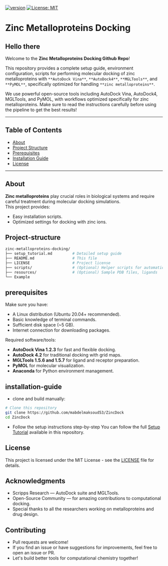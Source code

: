 [![version](https://img.shields.io/badge/version-1.0v-orange)](https://github.com/mabdelmaksoud53/ZincDock)
[![License: MIT](https://img.shields.io/badge/License-MIT-yellow.svg)](https://github.com/mabdelmaksoud53/ZincDock/blob/main/LICENSE)

# **Zinc Metalloproteins Docking**

## Hello there

Welcome to the **Zinc Metalloproteins Docking Github Repo**!

This repository provides a complete setup guide, environment configuration, scripts for performing molecular docking of zinc metalloproteins with `**AutoDock Vina**`, `**AutoDock4**`, `**MGLTools**`, and `**PyMOL**`, specifically optimized for handling `**zinc metalloproteins**`.

We use powerful open-source tools including AutoDock Vina, AutoDock4, MGLTools, and PyMOL, with workflows optimized specifically for zinc metalloproteins. Make sure to read the instructions carefully before using the pipeline to get the best results!

---

## Table of Contents

- [About](#about)
- [Project Structure](#project-structure)
- [Prerequisites](#prerequisites)
- [Installation Guide](#installation-guide)
- [License](#license)

---

## About

**Zinc metalloproteins** play crucial roles in biological systems and require careful treatment during molecular docking simulations.  
This project provides:

- Easy installation scripts.
- Optimized settings for docking with zinc ions.

## Project-structure

```bash
zinc-metalloproteins-docking/
├── setup_tutorial.md         # Detailed setup guide
├── README.md                 # This file
├── LICENSE                   # Project license
├── scripts/                  # (Optional) Helper scripts for automation
├── resources/                # (Optional) Sample PDB files, ligands
└── Example                   
```

## prerequisites

Make sure you have:

- A Linux distribution (Ubuntu 20.04+ recommended).
- Basic knowledge of terminal commands.
- Sufficient disk space (~5 GB).
- Internet connection for downloading packages.

Required software/tools:

- **AutoDock Vina 1.2.3** for fast and flexible docking.
- **AutoDock 4.2** for traditional docking with grid maps.
- **MGLTools 1.5.6 and 1.5.7** for ligand and receptor preparation.
- **PyMOL** for molecular visualization.
- **Anaconda** for Python environment management.

## installation-guide

- clone and build manually:

```bash
# Clone this repository
git clone https://github.com/mabdelmaksoud53/ZincDock
cd ZincDock
```

- Follow the setup instructions step-by-step
You can follow the full [Setup Tutorial](./Environmental_setup.md) available in this repository.

## License

This project is licensed under the MIT License - see the [LICENSE](./LICENSE) file for details.

## Acknowledgments

- Scripps Research — AutoDock suite and MGLTools.
- Open-Source Community — for amazing contributions to computational docking.
- Special thanks to all the researchers working on metalloproteins and drug design.

## Contributing

- Pull requests are welcome!
- If you find an issue or have suggestions for improvements, feel free to open an issue or PR.
- Let's build better tools for computational chemistry together!
